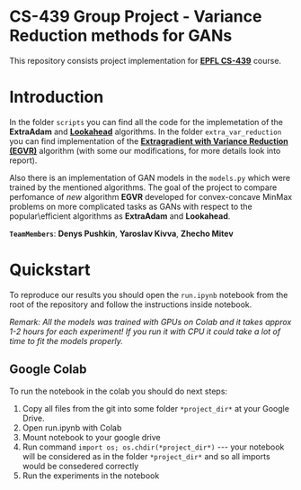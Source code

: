 # CS-439 Group Project - Variance Reduction methods for GANs
This repository consists project implementation for [**EPFL CS-439**](https://edu.epfl.ch/coursebook/en/optimization-for-machine-learning-CS-439) course.

# Introduction
In the folder ```scripts``` you can find all the code for the implemetation of the **ExtraAdam** and [**Lookahead**](https://arxiv.org/pdf/1907.08610.pdf) algorithms. In the folder ```extra_var_reduction``` you can find implementation of the [**Extragradient with Variance Reduction (EGVR)**](https://arxiv.org/pdf/2102.08352.pdf) algorithm (with some our modifications, for more details look into report).

Also there is an implementation of GAN models in the ```models.py``` which were trained by the mentioned algorithms. The goal of the project to compare perfomance of _new_ algorithm **EGVR** developed for convex-concave MinMax problems on more complicated tasks as GANs with respect to the popular\efficient algorithms as **ExtraAdam** and **Lookahead**. 

**`TeamMembers`**: **Denys Pushkin**, **Yaroslav Kivva**, **Zhecho Mitev**

# Quickstart
To reproduce our results you should open the ```run.ipynb``` notebook from the root of the repository and follow the instructions inside notebook.

_Remark: All the models was trained with GPUs on Colab and it takes approx 1-2 hours for each experiment! If you run it with CPU it could take a lot of time to fit the models properly._

## Google Colab
To run the notebook in the colab you should do next steps:
1. Copy all files from the git into some folder ``` *project_dir* ``` at your Google Drive.
2. Open run.ipynb with Colab
3. Mount notebook to your google drive
4. Run command ```import os; os.chdir(*project_dir*)``` --- your notebook will be considered as in the folder ``` *project_dir* ``` and so all imports would be consedered correctly
5. Run the experiments in the notebook
